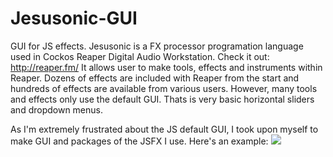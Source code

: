 # Jesusonic-GUI
GUI for JS effects.
Jesusonic is a FX processor programation language used in Cockos Reaper Digital Audio Workstation.
Check it out: http://reaper.fm/
It allows user to make tools, effects and instruments within Reaper.
Dozens of effects are included with Reaper from the start and hundreds of effects are available from various users.
However, many tools and effects only use the default GUI. Thats is very basic horizontal sliders and dropdown menus.

As I'm extremely frustrated about the JS default GUI, I took upon myself to make GUI and packages of the JSFX I use.
Here's an example:
<img src="https://static.wixstatic.com/media/060502_822d7b7c12fb43f0876457233f358409~mv2.png/v1/fill/w_652,h_346,al_c/060502_822d7b7c12fb43f0876457233f358409~mv2.png">
